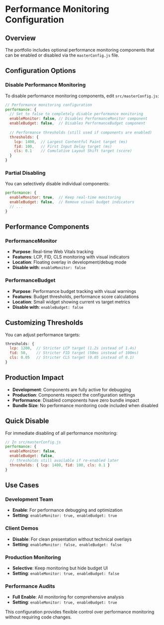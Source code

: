 # Performance Monitoring Configuration

## Overview
The portfolio includes optional performance monitoring components that can be enabled or disabled via the `masterConfig.js` file.

## Configuration Options

### Disable Performance Monitoring
To disable performance monitoring components, edit `src/masterConfig.js`:

```javascript
// Performance monitoring configuration
performance: {
  // Set to false to completely disable performance monitoring
  enableMonitor: false, // Disables PerformanceMonitor component
  enableBudget: false,  // Disables PerformanceBudget component
  
  // Performance thresholds (still used if components are enabled)
  thresholds: {
    lcp: 1400,  // Largest Contentful Paint target (ms)
    fid: 100,   // First Input Delay target (ms)
    cls: 0.1    // Cumulative Layout Shift target (score)
  }
}
```

### Partial Disabling
You can selectively disable individual components:

```javascript
performance: {
  enableMonitor: true,  // Keep real-time monitoring
  enableBudget: false,  // Remove visual budget indicators
  // ...
}
```

## Performance Components

### PerformanceMonitor
- **Purpose**: Real-time Web Vitals tracking
- **Features**: LCP, FID, CLS monitoring with visual indicators
- **Location**: Floating overlay in development/debug mode
- **Disable with**: `enableMonitor: false`

### PerformanceBudget  
- **Purpose**: Performance budget tracking with visual warnings
- **Features**: Budget thresholds, performance score calculations
- **Location**: Small widget showing current vs target metrics
- **Disable with**: `enableBudget: false`

## Customizing Thresholds

You can adjust performance targets:

```javascript
thresholds: {
  lcp: 1200,  // Stricter LCP target (1.2s instead of 1.4s)
  fid: 50,    // Stricter FID target (50ms instead of 100ms)
  cls: 0.05   // Stricter CLS target (0.05 instead of 0.1)
}
```

## Production Impact

- **Development**: Components are fully active for debugging
- **Production**: Components respect the configuration settings
- **Performance**: Disabled components have zero bundle impact
- **Bundle Size**: No performance monitoring code included when disabled

## Quick Disable

For immediate disabling of all performance monitoring:

```javascript
// In src/masterConfig.js
performance: {
  enableMonitor: false,
  enableBudget: false,
  // thresholds still available if re-enabled later
  thresholds: { lcp: 1400, fid: 100, cls: 0.1 }
}
```

## Use Cases

### Development Team
- **Enable**: For performance debugging and optimization
- **Setting**: `enableMonitor: true, enableBudget: true`

### Client Demos
- **Disable**: For clean presentation without technical overlays
- **Setting**: `enableMonitor: false, enableBudget: false`

### Production Monitoring
- **Selective**: Keep monitoring but hide budget UI
- **Setting**: `enableMonitor: true, enableBudget: false`

### Performance Audits
- **Full Enable**: All monitoring for comprehensive analysis
- **Setting**: `enableMonitor: true, enableBudget: true`

This configuration provides flexible control over performance monitoring without requiring code changes.

